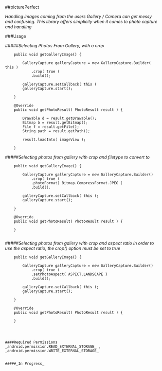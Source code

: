 ##picturePerfect

_Handling images coming from the users Gallery / Camera can get messy and confusing. This library offers simplicity when it comes to photo capture and handling_

###Usage

#####_Selecting Photos From Gallery, with a crop_

```
    public void getGalleryImage() {

        GalleryCapture galleryCapture = new GalleryCapture.Builder( this )
            .crop( true )
            .build();
    
        galleryCapture.setCallback( this )
        galleryCapture.start();

    }

    @Override
    public void getPhotoResult( PhotoResult result ) {
   
        Drawable d = result.getDrawable();
        Bitmap b = result.getBitmap();
        File f = result.getFile();
        String path = result.getPath();
    
        result.loadInto( imageView );

    }
```

#####_Selecting photos from gallery with crop and filetype to convert to_
```
    public void getGalleryImage() {
    
        GalleryCapture galleryCapture = new GalleryCapture.Builder()
            .crop( true )
            .photoFormat( Bitmap.CompressFormat.JPEG )
            .build();

        galleryCapture.setCallback( this );
        galleryCapture.start();

    }   

    @Override
    public void getPhotoResult( PhotoResult result ) {

    }


```
#####_Selecting photos from gallery with crop and aspect ratio_
_In order to use the aspect ratio, the crop() option must be set to true_
```
    public void getGalleryImage() {
    
        GalleryCapture galleryCapture = new GalleryCapture.Builder()
            .crop( true )
            .setPhotoAspect( ASPECT.LANDSCAPE )
            .build();

        galleryCapture.setCallback( this );
        galleryCapture.start();

    }   

    @Override
    public void getPhotoResult( PhotoResult result ) {

    }




####Required Permissions
_android.permission.READ_EXTERNAL_STORAGE_ ,
_android.permission.WRITE_EXTERNAL_STORAGE_


#####_In Progress_